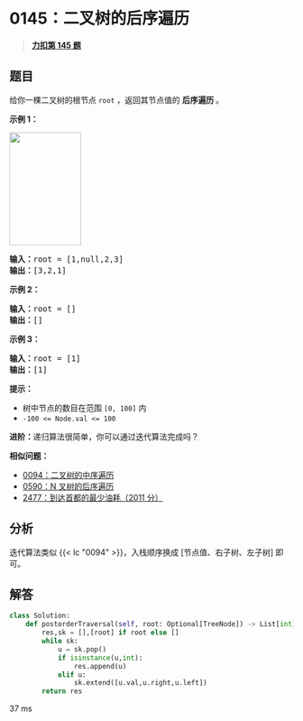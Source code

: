 # 0145：二叉树的后序遍历


> <u>**[力扣第 145 题](https://leetcode.cn/problems/binary-tree-postorder-traversal/)**</u>

## 题目

<p>给你一棵二叉树的根节点 <code>root</code> ，返回其节点值的 <strong>后序遍历 </strong>。</p>



<p><strong>示例 1：</strong></p>
<img alt="" src="https://assets.leetcode.com/uploads/2020/08/28/pre1.jpg" style="width: 127px; height: 200px;" />
<pre>
<strong>输入：</strong>root = [1,null,2,3]
<strong>输出：</strong>[3,2,1]
</pre>

<p><strong>示例 2：</strong></p>

<pre>
<strong>输入：</strong>root = []
<strong>输出：</strong>[]
</pre>

<p><strong>示例 3：</strong></p>

<pre>
<strong>输入：</strong>root = [1]
<strong>输出：</strong>[1]
</pre>



<p><strong>提示：</strong></p>

<ul>
<li>树中节点的数目在范围 <code>[0, 100]</code> 内</li>
<li><code>-100 &lt;= Node.val &lt;= 100</code></li>
</ul>



<p><strong>进阶：</strong>递归算法很简单，你可以通过迭代算法完成吗？</p>


**相似问题：**
- [0094：二叉树的中序遍历](/leetcode/0094)
- [0590：N 叉树的后序遍历](/leetcode/0590)
- [2477：到达首都的最少油耗（2011 分）](/leetcode/2477)


## 分析


迭代算法类似 {{< lc "0094" >}}，入栈顺序换成 [节点值、右子树、左子树] 即可。

## 解答

```python
class Solution:
    def postorderTraversal(self, root: Optional[TreeNode]) -> List[int]:
        res,sk = [],[root] if root else []
        while sk:
            u = sk.pop()
            if isinstance(u,int):
                res.append(u)
            elif u:
                sk.extend([u.val,u.right,u.left])
        return res
```
37 ms

